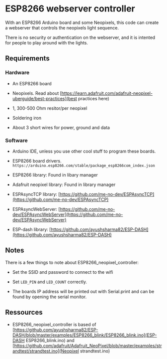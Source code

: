 # ESP8266 webserver controller
With an ESP8266 Arduino board and some Neopixels, this code can create a webserver that controls the neopixels light sequence.

There is no security or authentication on the webserver, and it is intented for people to play around with the lights.

## Requirements
### Hardware
- An ESP8266 board

- Neopixels. Read about [https://learn.adafruit.com/adafruit-neopixel-uberguide/best-practices](best practices here)

- 1, 300-500 Ohm resitor/per neopixel

- Soldering iron

- About 3 short wires for power, ground and data

### Software
- Arduino IDE, unless you use other cool stuff to program these boards.

- ESP8266 board drivers. `https://arduino.esp8266.com/stable/package_esp8266com_index.json`

- ESP8266 library: Found in libary manager

- Adafruit neopixel library: Found in library manager

- ESPAsyncTCP library: [https://github.com/me-no-dev/ESPAsyncTCP](https://github.com/me-no-dev/ESPAsyncTCP) 

- ESPAsyncWebServer: [https://github.com/me-no-dev/ESPAsyncWebServer](https://github.com/me-no-dev/ESPAsyncWebServer)

- ESP-dash library: [https://github.com/ayushsharma82/ESP-DASH](https://github.com/ayushsharma82/ESP-DASH)

## Notes
There is a few things to note about ESP8266_neopixel_controller:

- Set the SSID and password to connect to the wifi

- Set `LED_PIN` and `LED_COUNT` correctly.

- The boards IP address will be printed out with Serial.print and can be found by opening the serial monitor.

## Ressources
- ESP8266_neopixel_controller is based of [https://github.com/ayushsharma82/ESP-DASH/blob/master/examples/ESP8266_blink/ESP8266_blink.ino](ESP-DASH ESP8266_blink.ino) and [https://github.com/adafruit/Adafruit_NeoPixel/blob/master/examples/strandtest/strandtest.ino](Neopixel strandtest.ino)
